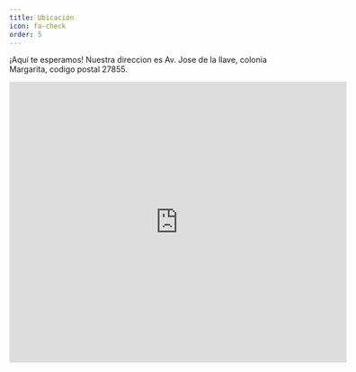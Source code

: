```yaml
---
title: Ubicación
icon: fa-check
order: 5
---
```


¡Aquí te esperamos!
Nuestra direccion es Av. Jose de la llave, colonia Margarita, codigo postal 27855.

<div class="mapouter"><div class="gmap_canvas"><iframe width="600" height="500" id="gmap_canvas" src="https://maps.google.com/maps?q=cetis%2032&t=&z=13&ie=UTF8&iwloc=&output=embed" frameborder="0" scrolling="no" marginheight="0" marginwidth="0"></iframe><a href="https://123movies-to.org"></a><br><style>.mapouter{position:relative;text-align:right;height:500px;width:600px;}</style><a href="https://www.embedgooglemap.net">google maps generator</a><style>.gmap_canvas {overflow:hidden;background:none!important;height:500px;width:600px;}</style></div></div>

